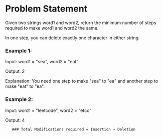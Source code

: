 # Problem Statement

Given two strings word1 and word2, return the minimum number of steps required to make word1 and word2 the same.

In one step, you can delete exactly one character in either string.

 

### Example 1:

Input: word1 = "sea", word2 = "eat"

Output: 2

Explanation: You need one step to make "sea" to "ea" and another step to make "eat" to "ea".

### Example 2:

Input: word1 = "leetcode", word2 = "etco"

Output: 4


       ### Total Modifications required = Insertion + Deletion
